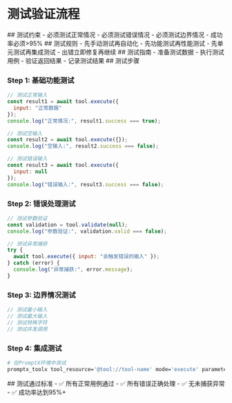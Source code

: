 # 测试验证流程

<execution>

<constraint>
## 测试约束
- 必须测试正常情况
- 必须测试错误情况
- 必须测试边界情况
- 成功率必须>95%
</constraint>

<rule>
## 测试规则
- 先手动测试再自动化
- 先功能测试再性能测试
- 先单元测试再集成测试
- 出错立即修复再继续
</rule>

<guideline>
## 测试指南
- 准备测试数据
- 执行测试用例
- 验证返回结果
- 记录测试结果
</guideline>

<process>
## 测试步骤

### Step 1: 基础功能测试
```javascript
// 测试正常输入
const result1 = await tool.execute({
  input: "正常数据"
});
console.log("正常情况:", result1.success === true);

// 测试空输入
const result2 = await tool.execute({});
console.log("空输入:", result2.success === false);

// 测试错误输入
const result3 = await tool.execute({
  input: null
});
console.log("错误输入:", result3.success === false);
```

### Step 2: 错误处理测试
```javascript
// 测试参数验证
const validation = tool.validate(null);
console.log("参数验证:", validation.valid === false);

// 测试异常捕获
try {
  await tool.execute({ input: "会触发错误的输入" });
} catch (error) {
  console.log("异常捕获:", error.message);
}
```

### Step 3: 边界情况测试
```javascript
// 测试最小输入
// 测试最大输入
// 测试特殊字符
// 测试并发调用
```

### Step 4: 集成测试
```bash
# 在PromptX环境中测试
promptx_toolx tool_resource='@tool://tool-name' mode='execute' parameters='{"input":"test"}'
```
</process>

<criteria>
## 测试通过标准
- ✅ 所有正常用例通过
- ✅ 所有错误正确处理
- ✅ 无未捕获异常
- ✅ 成功率达到95%+
</criteria>

</execution>